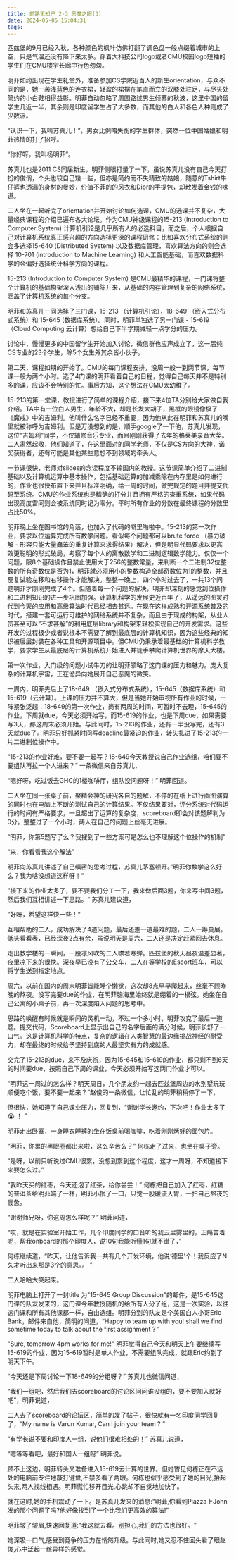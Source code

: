 ```yaml
---
title: 前路无知己 2-3 恶魔之眼(3)
date: 2024-05-05 15:04:31
tags:
---
```

匹兹堡的9月已经入秋，各种颜色的枫叶仿佛打翻了调色盘一般点缀着城市的上空，只是气温还没有降下来太多。穿着大科技公司logo或者CMU校园logo短袖的学生们在CMU楼宇长廊中行色匆匆。

明菲如约出现在学生礼堂外，准备参加CS学院近百人的新生orientation，与众不同的是，她一袭浅蓝色的连衣裙，轻盈的裙摆在笔直而立的双膝处驻足，与尽头处简约的小白鞋相得益彰。明菲自动忽略了周围路过男生倾慕的秋波，这里中国的留学生几近一半，其余则是印度留学生占了大多数，而其他的白人和各色人种则成了少数派。

“认识一下，我叫苏真儿！”，男女比例略失衡的学生群体，突然一位中国姑娘和明菲热情的打了招呼。

“你好呀，我叫杨明菲”。

苏真儿也是2011 CS同届新生，明菲侧眼打量了一下，虽说苏真儿没有自己今天打扮的俊俏，个头也较自己矮一些，但亦是简约而不失精致的姑娘，随意的Tshirt牛仔裤也透漏的身材的曼妙，价值不菲的的风衣和Dior的手提包，却散发着金钱的味道。

二人坐在一起听完了orientation并开始讨论如何选课，CMU的选课并不复杂，大量经典课程的介绍已遍布各大论坛。作为CMU神级课程的15-213 (Introduction to Computer System) 计算机引论是几乎所有人的必选科目，而之后，个人根据自己对计算机系统真正感兴趣的方向选择更深的课程研修：比如喜欢分布式系统的则会多选择15-640 (Distributed System) 以及数据库管理，喜欢算法方向的则会选择 10-701 (introduction to Machine Learning) 和人工智能基础，而喜欢数据科学的会偏好选择统计科学方向的课程。

15-213 (Introduction to Computer System) 是CMU最精华的课程，一门课将整个计算机的基础构架深入浅出的铺陈开来，从基础的内存管理到复杂的网络系统，涵盖了计算机系统的每个分支。

明菲和苏真儿一同选择了三门课，15-213 （计算机引论），18-649 （嵌入式分布式系统）和 15-645 (数据库系统）。同时，明菲单独选了另一门课 - 15-619 （Cloud Computing 云计算）想给自己下半学期减轻一点学分的压力。

讨论中，慢慢更多的中国留学生开始加入讨论，微信群也应声成立了，这一届纯CS专业的23个学生，除5个女生外其余皆小伙子。

第二天，课程如期的开始了。CMU的每门课程安排，没周一般一到两节课，每节课一般为两个小时。选了4门课的明菲看着自己的日程，觉得自己每天并不是特别多的课，应该不会特别的忙。事后方知，这个想法在CMU太幼稚了。

15-213的第一堂课，教授进行了简单的课程介绍，接下来4位TA分别给大家做自我介绍。TA中有一位白人男生，年龄不大，却是长发大胡子，黑框的眼镜像极了《魔戒》中的吉姆利。他叫什么名字已经不重要，因为他从此在明菲和苏真儿的嘴里就被称呼为吉姆利。但是万没想到的是，顺手google了一下他，苏真儿发现，这位“吉姆利”同学，不仅辅修音乐专业，而且刚刚获得了去年的格莱美录音大奖。二人肃然起敬，他们知道了，在这里面对的同学老师，不仅是CS方向的大神，诺奖获得者，还有可能是其他某些意想不到领域的牵头人。

一节课很快，老师对slides的念读程度不输国内的教授。这节课简单介绍了二进制基础以及计算机运算中基本操作，包括基础运算的加减乘除在内存里是如何进行的，作业也很快布置下来并且标准明确，给一周的时间，做完规定的题目并提交代码至系统。CMU的作业系统也是精确的打分并且拥有严格的查重系统，如果代码出现高度雷同则会被系统同时记为零分。平时所有作业的分数在最终课程的分数里占比50%。

明菲晚上坐在图书馆的角落，也加入了代码的噼里啪啦中。15-213的第一次作业，要求以位运算完成所有数学问题。看似每个问题都可以brute force （暴力破解 - 形容只能大量蠢笨的重复计算来求得结果）解决，但是明显代码要求以更高效更聪明的形式破局，考察了每个人的离散数学和二进制逻辑数学能力。仅仅一个问题，限8个基础操作且禁止使用大于256的整数常量，来判断一个二进制32位整数的所有奇数位是否为1，明菲就必须用小的整数构造全部奇数位为1的整数，并且反复试验左移和右移操作才能解决。整整一晚上，四个小时过去了，一共13个问题明菲才刚刚完成了4个。但随着每一个问题的解决，明菲却深刻的感觉到位操作和二进制知识的进一步巩固加强。计算机科学的发展史近百年了，从遥远的图灵时代到今天的应用和高级算法时代已经相去甚远。在现在这样成熟和开源系统普及的时代，搭建一套可运行可维护的网络系统并不复杂，而且由于现成的构架，从业人员甚至可以“不求甚解”的利用底层library和构架来轻松实现自己的开发需求。这些开发的过程极少或者说根本不需要了解到最底层的计算机知识，因为这些经典的知识被层层封装在各种工具和开源项目中。但CMU仍秉承着最基础的计算机科学教学，要求学生从最底层的计算机系统开始进入并徒手攀爬计算机世界的摩天大楼。

第一次作业，入门级的问题小试牛刀的让明菲领略了这门课的压力和魅力。庞大复杂的计算机宇宙，正在诡异向她展开自己恶魔的微笑。

一周内，明菲先后上了18-649 （嵌入式分布式系统），15-645（数据库系统）和15-619（云计算）。上课的压力并不算大，但是当她开始审视所有作业的时候，一阵紧张泛起：18-649的第一次作业，尚有两周的时间，可暂时不去理，15-645的作业，下周就due，今天必须开始写，而15-619的作业，也是下周due，如果需要写3天，那这周末必须开始。与此同时，15-213的作业，还有一半没写完，还有3天就due了。明菲只好抓紧时间写deadline最紧迫的作业，转头扎进了15-213的一片二进制位操作中。

“15-213的作业好难，要不要一起写？18-649今天教授说自己作业选组，咱们要不要组队再拉一个人进来？” 一条微信来自苏真儿，

“嗯好呀，吃过饭去GHC的1楼咖啡厅，组队没问题呀！” 明菲回道。

二人坐在同一张桌子前，聚精会神的研究各自的题解，不停的在纸上进行画图演算的同时也在电脑上不断的测试自己的计算结果。不仅结果要对，评分系统对代码运行的时间有严格要求，一旦超出了运算的复杂度，scoreboard即会对该题解判为0分。整整过了一个小时，两人在自己的问题上丝毫无进展。

“明菲，你第5题写了么？我搜到了一些方案可是怎么也不理解这个位操作的机制” 

“来，你看看我这个解法”

明菲向苏真儿讲述了自己缜密的思考过程，苏真儿茅塞顿开。”明菲你数学这么好么？我为啥没想道这样呀！“

”接下来的作业太多了，要不要我们分工一下，我来做后面3题，你来写中间3题，然后我们互相讲述一下思路。“ 苏真儿建议道，

”好呀，希望这样快一些！“

互相帮助的二人，成功解决了4道问题，最后还差一道最难的题，二人一筹莫展。低头看看表，已经深夜2点有余，虽说明天是周六，二人还是决定赶紧回去休息。

走出教学楼的一瞬间，一股凉风吹的二人噤若寒蝉。匹兹堡的秋天昼夜温差显著，夜里凉下来的很快。深夜早已没有了公交车，二人在等学校的Escort班车，可以将学生送到指定地点。

周六，以前在国内的周末明菲皆能睡个懒觉，这次却8点早早爬起来，丝毫不顾昨晚的熬夜。没写完要due的作业，在明菲脑海里始终就是绷着的一根弦。她坐在自己公寓的小桌子前，再一次深度陷入问题的思考中。

思路的唤醒有时候就是瞬间的灵机一动，不过一个多小时，明菲攻克了最后一道题。提交代码，Scoreboard上显示出自己的名字后面的满分时候，明菲长舒了一口气。这是计算机科学的特点，复杂的逻辑在人类智慧的最边缘挑战神经的耐受力，却在最终的时候给予坚持到底的人最坚实有力的成就感。

交完了15-213的due，来不及庆祝，因为15-645和15-619的作业，都只剩不到6天的时间要due，按照自己下周的课业，今天必须开始写这两门作业才可以。

“明菲这一周过的怎么样？明天周日，几个朋友约一起去匹兹堡周边的水别墅玩玩顺便吃个饭，要不要一起来？”赵俊的一条微信，让忙乱的明菲稍稍停了一下，

但很快，她知道了自己课业压力，回复到，“谢谢学长邀约，下次吧！作业太多了 😭 ！ ”

明菲走出卧室，一身睡衣睡裤的坐在饭桌前喝咖啡，吃着刚刚烤好的面包片。

“明菲，你累的黑眼圈都出来啦，这么辛苦么？” 何栋走了过来，也坐在桌子旁。

“是呀，以前只听说过CMU很累，没想到累到这个程度，这才一周呀，不知道接下来要怎么过。”

“我昨天买的红枣，今天还泡了红茶，给你尝尝！” 何栋把自己加入了红枣，红糖的普洱茶给明菲端了一杯，明菲小抿了一口，只觉一股暖流入胃，一扫自己熬夜的疲惫。

“谢谢师兄呀，你这周怎么样呢？” 明菲问道，

“哎，就是在实验室开始工作，几个印度同学的口音听的我云里雾里的，正痛苦着呢，帮我onboard的那个印度人，说10句我能听懂1句就不错了，” 

何栋继续道，“昨天，让他告诉我一共有几个开发环境，他说‘德里’个！我反应了N久才听出来那是3个的意思。。 ” 

二人哈哈大笑起来。

明菲电脑上打开了一封title 为"15-645 Group Discussion"的邮件，是15-645这门课的队友发来的，这门课今年教授随机的给所有人分了组，这是一次实验，以往这门课和所有其他课都一样，自由选组。明菲分到的队友是个美国白人小哥Eric Bank，邮件来自他，简明的问道，“Happy to team up with you! shall we find sometime today to talk about the first assignment ? ”

"Sure, tomorrow 4pm works for me!" 明菲觉得自己今天和明天上午要继续写15-619的作业，因为15-619暂时是单人作业，不需要组队完成，就跟Eric约到了明天下午。

“今天还是下周讨论一下18-649的分组呀？” 苏真儿也微信问道，

“我们一组吧，然后我们去scoreboard的讨论区问问谁没组的，要不要加入就好吧”，明菲说道，

二人去了scoreboard的论坛区，简单的发了帖子，很快就有一名印度同学回复了，“My name is Varun Kumar, Can I join your team ? ” 

“有学长说不要和印度人一组，说他们很难相处的！” 苏真儿说道，

“嗯等等看吧，最好和国人一组呀” 明菲说。

顾不上这边，明菲转头又准备进入15-619云计算的世界。但她瞥见何栋正在不远处的电脑前专注地敲打键盘,不禁多看了两眼。何栋也似乎感受到了她的目光,抬起头来,两人视线相遇。明菲慌忙移开目光,心跳却不自觉地加快了。

就在这时,她的手机震动了一下。是苏真儿发来的消息:"明菲,你看到Piazza上John发的那个问题了吗?他好像找到了一个比我们更高效的算法!"

明菲皱了皱眉,快速回复道:"我这就去看。别担心,我们的方法也很好。"

她深吸一口气,感受到竞争的压力在悄然升级。与此同时,她又忍不住回头看了眼赵俊,心中泛起一丝异样的感觉。